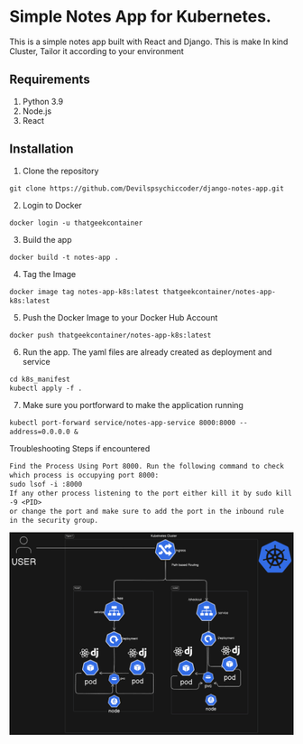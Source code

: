 # Simple Notes App for Kubernetes.
This is a simple notes app built with React and Django. This is make In kind Cluster, Tailor it according to your environment

## Requirements
1. Python 3.9
2. Node.js
3. React

## Installation
1. Clone the repository
```
git clone https://github.com/Devilspsychiccoder/django-notes-app.git
```
2. Login to Docker
```
docker login -u thatgeekcontainer
```
3. Build the app
```
docker build -t notes-app .
```
4. Tag the Image
```
docker image tag notes-app-k8s:latest thatgeekcontainer/notes-app-k8s:latest
```
5. Push the Docker Image to your Docker Hub Account
```
docker push thatgeekcontainer/notes-app-k8s:latest
```
6. Run the app. The yaml files are already created as deployment and service
```
cd k8s_manifest
kubectl apply -f .
```
7. Make sure you portforward to make the application running
```
kubectl port-forward service/notes-app-service 8000:8000 --address=0.0.0.0 &
```
Troubleshooting Steps if encountered
```
Find the Process Using Port 8000. Run the following command to check which process is occupying port 8000:
sudo lsof -i :8000
If any other process listening to the port either kill it by sudo kill -9 <PID>
or change the port and make sure to add the port in the inbound rule in the security group.
```


![ERD Diagram](diagram.png)

